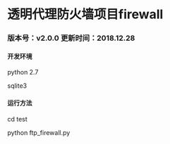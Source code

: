 # 透明代理防火墙项目firewall

### 版本号：v2.0.0    更新时间：2018.12.28


#### 开发环境

python 2.7

sqlite3

#### 运行方法
cd test

python ftp_firewall.py
